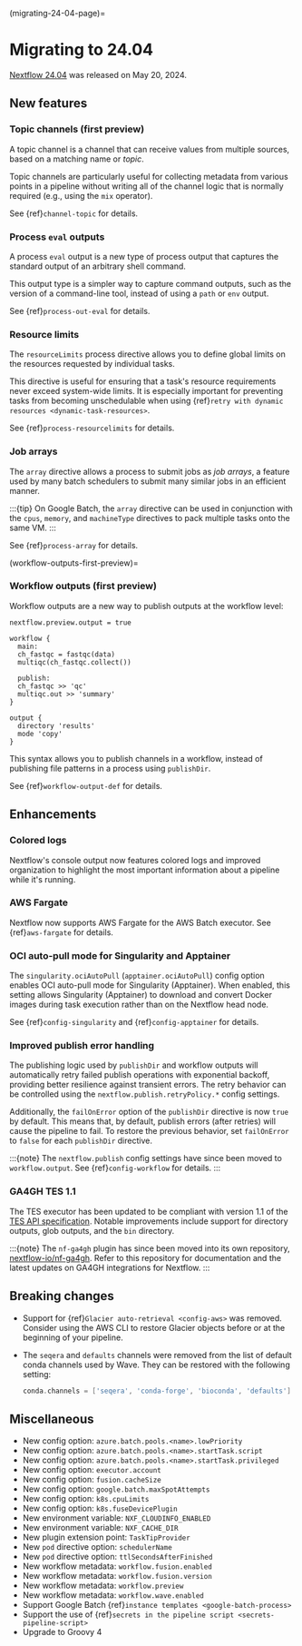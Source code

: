 (migrating-24-04-page)=

# Migrating to 24.04

[Nextflow 24.04](https://github.com/nextflow-io/nextflow/releases/tag/v24.04.0) was released on May 20, 2024.

## New features

<h3>Topic channels (first preview)</h3>

A topic channel is a channel that can receive values from multiple sources, based on a matching name or *topic*.

Topic channels are particularly useful for collecting metadata from various points in a pipeline without writing all of the channel logic that is normally required (e.g., using the `mix` operator).

See {ref}`channel-topic` for details.

<h3>Process <code>eval</code> outputs</h3>

A process `eval` output is a new type of process output that captures the standard output of an arbitrary shell command.

This output type is a simpler way to capture command outputs, such as the version of a command-line tool, instead of using a `path` or `env` output.

See {ref}`process-out-eval` for details.

<h3>Resource limits</h3>

The `resourceLimits` process directive allows you to define global limits on the resources requested by individual tasks.

This directive is useful for ensuring that a task's resource requirements never exceed system-wide limits. It is especially important for preventing tasks from becoming unschedulable when using {ref}`retry with dynamic resources <dynamic-task-resources>`.

See {ref}`process-resourcelimits` for details.

<h3>Job arrays</h3>

The `array` directive allows a process to submit jobs as *job arrays*, a feature used by many batch schedulers to submit many similar jobs in an efficient manner.

:::{tip}
On Google Batch, the `array` directive can be used in conjunction with the `cpus`, `memory`, and `machineType` directives to pack multiple tasks onto the same VM.
:::

See {ref}`process-array` for details.

(workflow-outputs-first-preview)=

<h3>Workflow outputs (first preview)</h3>

Workflow outputs are a new way to publish outputs at the workflow level:

```nextflow
nextflow.preview.output = true

workflow {
  main:
  ch_fastqc = fastqc(data)
  multiqc(ch_fastqc.collect())

  publish:
  ch_fastqc >> 'qc'
  multiqc.out >> 'summary'
}

output {
  directory 'results'
  mode 'copy'
}
```

This syntax allows you to publish channels in a workflow, instead of publishing file patterns in a process using `publishDir`.

See {ref}`workflow-output-def` for details.

## Enhancements

<h3>Colored logs</h3>

Nextflow's console output now features colored logs and improved organization to highlight the most important information about a pipeline while it's running.

<h3>AWS Fargate</h3>

Nextflow now supports AWS Fargate for the AWS Batch executor. See {ref}`aws-fargate` for details.

<h3>OCI auto-pull mode for Singularity and Apptainer</h3>

The `singularity.ociAutoPull` (`apptainer.ociAutoPull`) config option enables OCI auto-pull mode for Singularity (Apptainer). When enabled, this setting allows Singularity (Apptainer) to download and convert Docker images during task execution rather than on the Nextflow head node.

See {ref}`config-singularity` and {ref}`config-apptainer` for details.

<h3>Improved publish error handling</h3>

The publishing logic used by `publishDir` and workflow outputs will automatically retry failed publish operations with exponential backoff, providing better resilience against transient errors. The retry behavior can be controlled using the `nextflow.publish.retryPolicy.*` config settings.

Additionally, the `failOnError` option of the `publishDir` directive is now `true` by default. This means that, by default, publish errors (after retries) will cause the pipeline to fail. To restore the previous behavior, set `failOnError` to `false` for each `publishDir` directive.

:::{note}
The `nextflow.publish` config settings have since been moved to `workflow.output`. See {ref}`config-workflow` for details.
:::

<h3>GA4GH TES 1.1</h3>

The TES executor has been updated to be compliant with version 1.1 of the [TES API specification](https://ga4gh.github.io/task-execution-schemas/docs/). Notable improvements include support for directory outputs, glob outputs, and the `bin` directory.

:::{note}
The `nf-ga4gh` plugin has since been moved into its own repository, [nextflow-io/nf-ga4gh](https://github.com/nextflow-io/nf-ga4gh). Refer to this repository for documentation and the latest updates on GA4GH integrations for Nextflow.
:::

## Breaking changes

- Support for {ref}`Glacier auto-retrieval <config-aws>` was removed. Consider using the AWS CLI to restore Glacier objects before or at the beginning of your pipeline.

- The `seqera` and `defaults` channels were removed from the list of default conda channels used by Wave. They can be restored with the following setting:

  ```groovy
  conda.channels = ['seqera', 'conda-forge', 'bioconda', 'defaults']

## Miscellaneous

- New config option: `azure.batch.pools.<name>.lowPriority`
- New config option: `azure.batch.pools.<name>.startTask.script`
- New config option: `azure.batch.pools.<name>.startTask.privileged`
- New config option: `executor.account`
- New config option: `fusion.cacheSize`
- New config option: `google.batch.maxSpotAttempts`
- New config option: `k8s.cpuLimits`
- New config option: `k8s.fuseDevicePlugin`
- New environment variable: `NXF_CLOUDINFO_ENABLED`
- New environment variable: `NXF_CACHE_DIR`
- New plugin extension point: `TaskTipProvider`
- New `pod` directive option: `schedulerName` 
- New `pod` directive option: `ttlSecondsAfterFinished` 
- New workflow metadata: `workflow.fusion.enabled`
- New workflow metadata: `workflow.fusion.version`
- New workflow metadata: `workflow.preview`
- New workflow metadata: `workflow.wave.enabled`
- Support Google Batch {ref}`instance templates <google-batch-process>`
- Support the use of {ref}`secrets in the pipeline script <secrets-pipeline-script>`
- Upgrade to Groovy 4
